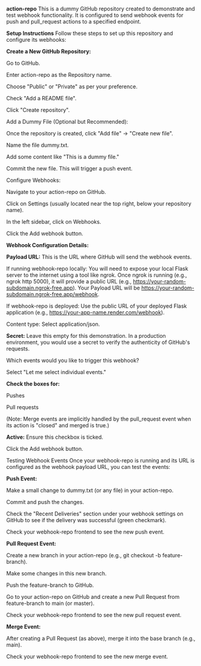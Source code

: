 **action-repo**
This is a dummy GitHub repository created to demonstrate and test webhook functionality. It is configured to send webhook events for push and pull_request actions to a specified endpoint.

**Setup Instructions**
Follow these steps to set up this repository and configure its webhooks:

**Create a New GitHub Repository:**

Go to GitHub.

Enter action-repo as the Repository name.

Choose "Public" or "Private" as per your preference.

Check "Add a README file".

Click "Create repository".

Add a Dummy File (Optional but Recommended):

Once the repository is created, click "Add file" -> "Create new file".

Name the file dummy.txt.

Add some content like "This is a dummy file."

Commit the new file. This will trigger a push event.

Configure Webhooks:

Navigate to your action-repo on GitHub.

Click on Settings (usually located near the top right, below your repository name).

In the left sidebar, click on Webhooks.

Click the Add webhook button.

**Webhook Configuration Details:**

**Payload URL:** This is the URL where GitHub will send the webhook events.

If running webhook-repo locally: You will need to expose your local Flask server to the internet using a tool like ngrok. Once ngrok is running (e.g., ngrok http 5000), it will provide a public URL (e.g., https://your-random-subdomain.ngrok-free.app). Your Payload URL will be https://your-random-subdomain.ngrok-free.app/webhook.

If webhook-repo is deployed: Use the public URL of your deployed Flask application (e.g., https://your-app-name.render.com/webhook).

Content type: Select application/json.

**Secret:** Leave this empty for this demonstration. In a production environment, you would use a secret to verify the authenticity of GitHub's requests.

Which events would you like to trigger this webhook?

Select "Let me select individual events."

**Check the boxes for:**

Pushes

Pull requests

(Note: Merge events are implicitly handled by the pull_request event when its action is "closed" and merged is true.)

**Active:** Ensure this checkbox is ticked.

Click the Add webhook button.

Testing Webhook Events
Once your webhook-repo is running and its URL is configured as the webhook payload URL, you can test the events:

**Push Event:**

Make a small change to dummy.txt (or any file) in your action-repo.

Commit and push the changes.

Check the "Recent Deliveries" section under your webhook settings on GitHub to see if the delivery was successful (green checkmark).

Check your webhook-repo frontend to see the new push event.

**Pull Request Event:**

Create a new branch in your action-repo (e.g., git checkout -b feature-branch).

Make some changes in this new branch.

Push the feature-branch to GitHub.

Go to your action-repo on GitHub and create a new Pull Request from feature-branch to main (or master).

Check your webhook-repo frontend to see the new pull request event.

**Merge Event:**

After creating a Pull Request (as above), merge it into the base branch (e.g., main).

Check your webhook-repo frontend to see the new merge event.
